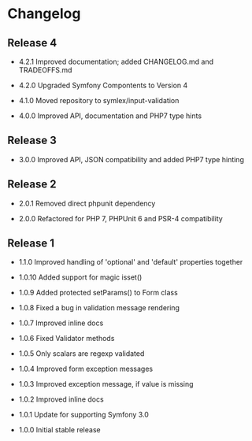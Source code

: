 Changelog
=========

Release 4
---------

* 4.2.1 Improved documentation; added CHANGELOG.md and TRADEOFFS.md

* 4.2.0 Upgraded Symfony Compontents to Version 4

* 4.1.0 Moved repository to symlex/input-validation

* 4.0.0 Improved API, documentation and PHP7 type hints

Release 3
---------

* 3.0.0 Improved API, JSON compatibility and added PHP7 type hinting

Release 2
---------

* 2.0.1 Removed direct phpunit dependency

* 2.0.0 Refactored for PHP 7, PHPUnit 6 and PSR-4 compatibility

Release 1
---------

* 1.1.0 Improved handling of 'optional' and 'default' properties together

* 1.0.10 Added support for magic isset()

* 1.0.9 Added protected setParams() to Form class

* 1.0.8 Fixed a bug in validation message rendering

* 1.0.7 Improved inline docs

* 1.0.6 Fixed Validator methods

* 1.0.5 Only scalars are regexp validated

* 1.0.4 Improved form exception messages

* 1.0.3 Improved exception message, if value is missing

* 1.0.2 Improved inline docs

* 1.0.1 Update for supporting Symfony 3.0

* 1.0.0 Initial stable release